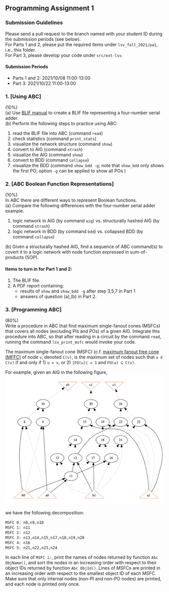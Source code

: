 ## Programming Assignment 1

### Submission Guidelines
Please send a pull request to the branch named with your student ID during the submission periods (see below).  
For Parts 1 and 2, please put the required items under `lsv_fall_2021/pa1`, i.e., this folder.  
For Part 3, please develop your code under `src/ext-lsv`.

#### Submission Periods
- Parts 1 and 2: 2021/10/08 11:00-13:00  
- Part 3: 2021/10/22 11:00-13:00 

### 1. [Using ABC]
(10%)  
(a) Use [BLIF manual](http://www.eecs.berkeley.edu/~alanmi/publications/other/blif.pdf) to create a BLIF file representing a four-number serial adder.  
(b) Perform the following steps to practice using ABC:
 1. read the BLIF file into ABC (command `read`)
 2. check statistics (command `print_stats`)
 3. visualize the network structure (command `show`)
 4. convert to AIG (command `strash`)
 5. visualize the AIG (command `show`)
 6. convert to BDD (command `collapse`)
 7. visualize the BDD (command `show_bdd -g`; note that `show_bdd` only shows the first PO; option `-g` can be applied to show all POs ) 


### 2. [ABC Boolean Function Representations]
(10%)  
In ABC there are different ways to represent Boolean functions.  
(a) Compare the following differences with the four-number serial adder example.  
1. logic network in AIG (by command `aig`) vs.
structurally hashed AIG (by command `strash`)
2. logic network in BDD (by command `bdd`) vs.
collapsed BDD (by command `collapse`)

(b) Given a structurally hashed AIG, find a sequence of ABC command(s) to covert it to a logic network with node function expressed in sum-of-products (SOP).

#### Items to turn in for Part 1 and 2:
 1. The BLIF file.
 2. A PDF report containing:
    - results of `show` and `show_bdd -g` after step 3,5,7 in Part 1
    - answers of question (a),(b) in Part 2. 

### 3. [Programming ABC]
(80%)  
Write a procedure in ABC that find maximum single-fanout cones (MSFCs) that covers all nodes (excluding PIs and POs) of a given AIG. 
Integrate this procedure into ABC, so that after reading in a circuit by the command `read`, running the command `lsv_print_msfc` would invoke your code.
 
The maximum single-fanout cone (MSFC) (c.f. [maximum fanout free cone (MFFC)](https://ieeexplore.ieee.org/document/1600459)
of node `v`, denoted `C(v)`, is the maximum set of nodes such that `u ∈ C(v)` if and only if 1) `u = v`, or 2) `|FO(u)| = 1` and `FO(u) ⊆ C(v)`.

For example, given an AIG in the following figure, 
![an AIG.](./image/aig.png)

we have the following decomposition:
```
MSFC 0: n8,n9,n10
MSFC 1: n11
MSFC 2: n12
MSFC 3: n13,n14,n15,n17,n18,n19,n20
MSFC 4: n16
MSFC 5: n21,n22,n23,n24
```

In each line of `MSFC i:`, print the names of nodes returned by function `Abc ObjName()`, and sort the nodes in an increasing order with respect to their object IDs returned by function `Abc ObjId()`. 
Lines of MSFCs are printed in an increasing order with respect to the smallest object ID of each MSFC. 
Make sure that only internal nodes (non-PI and non-PO nodes) are printed, and each node is printed only once.

